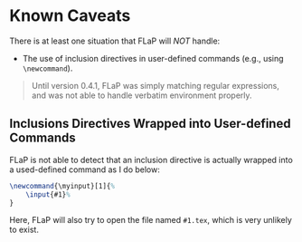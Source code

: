 # Known Caveats

There is at least one situation that FLaP will *NOT* handle:

 * The use of inclusion directives in user-defined commands (e.g., using `\newcommand`).

> Until version 0.4.1, FLaP was simply matching regular expressions, and was not
able to handle verbatim environment properly.

## Inclusions Directives Wrapped into User-defined Commands 

FLaP is not able to detect that an inclusion directive is actually 
wrapped into a used-defined command as I do below:

````latex
\newcommand{\myinput}[1]{%
    \input{#1}%
}
````

Here, FLaP will also try to open the file named `#1.tex`, which is very 
unlikely to exist. 
